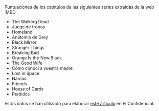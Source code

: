 <p>Puntuaciones de los capítulos de las siguientes series extraídas de la web IMBD</p>

<ul>
	<li>The Walking Dead</li>
	<li>Juego de tronos</li>
	<li>Homeland</li>
	<li>Anatomía de Grey</li>
	<li>Black Mirror</li>
	<li>Stranger Things</li>
	<li>Breaking Bad</li>
	<li>Orange Is the New Black</li>
	<li>The Good Wife</li>
	<li>Cómo conocí a vuestra madre</li>
	<li>Lost in Space</li>
	<li>Narcos</li>
	<li>Friends</li>
	<li>House of Cards</li>
	<li>Perdidos</li>
</ul>

<p>Estos datos se han utilizado para elaborar <a href="https://blogs.elconfidencial.com/cultura/series/desde-melmac/2018-06-14/series-juego-de-tronos-capitulos-calidad_1578297/">este artículo</a> en El Confidencial.</p>
